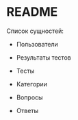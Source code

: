 # README

Список сущностей:

* Пользователи

* Результаты тестов

* Тесты

* Категории

* Вопросы

* Ответы
